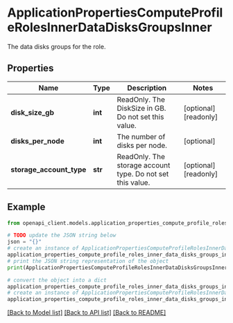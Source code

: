 # ApplicationPropertiesComputeProfileRolesInnerDataDisksGroupsInner

The data disks groups for the role.

## Properties

Name | Type | Description | Notes
------------ | ------------- | ------------- | -------------
**disk_size_gb** | **int** | ReadOnly. The DiskSize in GB. Do not set this value. | [optional] [readonly] 
**disks_per_node** | **int** | The number of disks per node. | [optional] 
**storage_account_type** | **str** | ReadOnly. The storage account type. Do not set this value. | [optional] [readonly] 

## Example

```python
from openapi_client.models.application_properties_compute_profile_roles_inner_data_disks_groups_inner import ApplicationPropertiesComputeProfileRolesInnerDataDisksGroupsInner

# TODO update the JSON string below
json = "{}"
# create an instance of ApplicationPropertiesComputeProfileRolesInnerDataDisksGroupsInner from a JSON string
application_properties_compute_profile_roles_inner_data_disks_groups_inner_instance = ApplicationPropertiesComputeProfileRolesInnerDataDisksGroupsInner.from_json(json)
# print the JSON string representation of the object
print(ApplicationPropertiesComputeProfileRolesInnerDataDisksGroupsInner.to_json())

# convert the object into a dict
application_properties_compute_profile_roles_inner_data_disks_groups_inner_dict = application_properties_compute_profile_roles_inner_data_disks_groups_inner_instance.to_dict()
# create an instance of ApplicationPropertiesComputeProfileRolesInnerDataDisksGroupsInner from a dict
application_properties_compute_profile_roles_inner_data_disks_groups_inner_from_dict = ApplicationPropertiesComputeProfileRolesInnerDataDisksGroupsInner.from_dict(application_properties_compute_profile_roles_inner_data_disks_groups_inner_dict)
```
[[Back to Model list]](../README.md#documentation-for-models) [[Back to API list]](../README.md#documentation-for-api-endpoints) [[Back to README]](../README.md)


